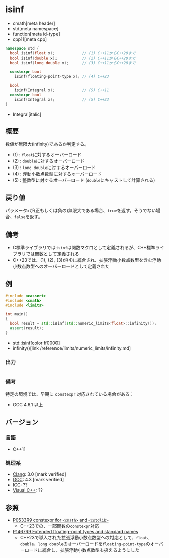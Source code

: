 # isinf
* cmath[meta header]
* std[meta namespace]
* function[meta id-type]
* cpp11[meta cpp]

```cpp
namespace std {
  bool isinf(float x);            // (1) C++11からC++20まで
  bool isinf(double x);           // (2) C++11からC++20まで
  bool isinf(long double x);      // (3) C++11からC++20まで

  constexpr bool
    isinf(floating-point-type x); // (4) C++23

  bool
    isinf(Integral x);            // (5) C++11
  constexpr bool
    isinf(Integral x);            // (5) C++23
}
```
* Integral[italic]

## 概要
数値が無限大(infinity)であるか判定する。

- (1) : `float`に対するオーバーロード
- (2) : `double`に対するオーバーロード
- (3) : `long double`に対するオーバーロード
- (4) : 浮動小数点数型に対するオーバーロード
- (5) : 整数型に対するオーバーロード (`double`にキャストして計算される)


## 戻り値
パラメータ`x`が(正もしくは負の)無限大である場合、`true`を返す。そうでない場合、`false`を返す。


## 備考
- C標準ライブラリでは`isinf`は関数マクロとして定義されるが、C++標準ライブラリでは関数として定義される
- C++23では、(1), (2), (3)が(4)に統合され、拡張浮動小数点数型を含む浮動小数点数型へのオーバーロードとして定義された


## 例
```cpp example
#include <cassert>
#include <cmath>
#include <limits>

int main()
{
  bool result = std::isinf(std::numeric_limits<float>::infinity());
  assert(result);
}
```
* std::isinf[color ff0000]
* infinity()[link /reference/limits/numeric_limits/infinity.md]

### 出力
```
```

### 備考
特定の環境では、早期に `constexpr` 対応されている場合がある：

- GCC 4.6.1 以上


## バージョン
### 言語
- C++11

### 処理系
- [Clang](/implementation.md#clang): 3.0 [mark verified]
- [GCC](/implementation.md#gcc): 4.3 [mark verified]
- [ICC](/implementation.md#icc): ??
- [Visual C++](/implementation.md#visual_cpp): ??


## 参照
- [P0533R9 constexpr for `<cmath>` and `<cstdlib>`](https://www.open-std.org/jtc1/sc22/wg21/docs/papers/2021/p0533r9.pdf)
    - C++23での、一部関数の`constexpr`対応
- [P1467R9 Extended floating-point types and standard names](https://www.open-std.org/jtc1/sc22/wg21/docs/papers/2022/p1467r9.html)
    - C++23で導入された拡張浮動小数点数型への対応として、`float`、`double`、`long double`のオーバーロードを`floating-point-type`のオーバーロードに統合し、拡張浮動小数点数型も扱えるようにした
